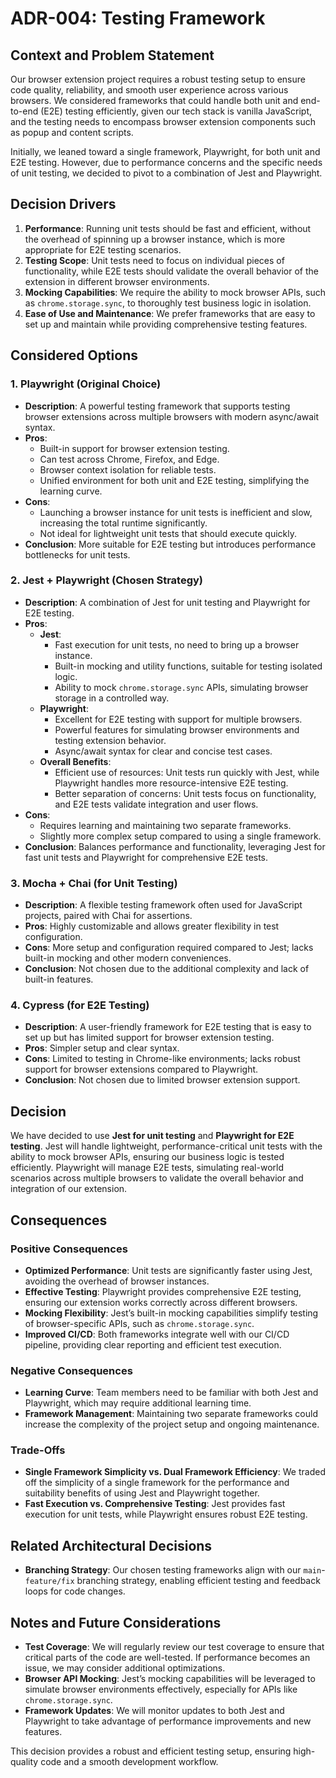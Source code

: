 # ADR-004: Testing Framework

## Context and Problem Statement
Our browser extension project requires a robust testing setup to ensure code quality, reliability, and smooth user experience across various browsers. We considered frameworks that could handle both unit and end-to-end (E2E) testing efficiently, given our tech stack is vanilla JavaScript, and the testing needs to encompass browser extension components such as popup and content scripts. 

Initially, we leaned toward a single framework, Playwright, for both unit and E2E testing. However, due to performance concerns and the specific needs of unit testing, we decided to pivot to a combination of Jest and Playwright.

## Decision Drivers
1. **Performance**: Running unit tests should be fast and efficient, without the overhead of spinning up a browser instance, which is more appropriate for E2E testing scenarios.
2. **Testing Scope**: Unit tests need to focus on individual pieces of functionality, while E2E tests should validate the overall behavior of the extension in different browser environments.
3. **Mocking Capabilities**: We require the ability to mock browser APIs, such as `chrome.storage.sync`, to thoroughly test business logic in isolation.
4. **Ease of Use and Maintenance**: We prefer frameworks that are easy to set up and maintain while providing comprehensive testing features.

## Considered Options
### 1. **Playwright (Original Choice)**
   - **Description**: A powerful testing framework that supports testing browser extensions across multiple browsers with modern async/await syntax.
   - **Pros**:
     - Built-in support for browser extension testing.
     - Can test across Chrome, Firefox, and Edge.
     - Browser context isolation for reliable tests.
     - Unified environment for both unit and E2E testing, simplifying the learning curve.
   - **Cons**:
     - Launching a browser instance for unit tests is inefficient and slow, increasing the total runtime significantly.
     - Not ideal for lightweight unit tests that should execute quickly.
   - **Conclusion**: More suitable for E2E testing but introduces performance bottlenecks for unit tests.

### 2. **Jest + Playwright (Chosen Strategy)**
   - **Description**: A combination of Jest for unit testing and Playwright for E2E testing.
   - **Pros**:
     - **Jest**:
       - Fast execution for unit tests, no need to bring up a browser instance.
       - Built-in mocking and utility functions, suitable for testing isolated logic.
       - Ability to mock `chrome.storage.sync` APIs, simulating browser storage in a controlled way.
     - **Playwright**:
       - Excellent for E2E testing with support for multiple browsers.
       - Powerful features for simulating browser environments and testing extension behavior.
       - Async/await syntax for clear and concise test cases.
     - **Overall Benefits**:
       - Efficient use of resources: Unit tests run quickly with Jest, while Playwright handles more resource-intensive E2E testing.
       - Better separation of concerns: Unit tests focus on functionality, and E2E tests validate integration and user flows.
   - **Cons**:
     - Requires learning and maintaining two separate frameworks.
     - Slightly more complex setup compared to using a single framework.
   - **Conclusion**: Balances performance and functionality, leveraging Jest for fast unit tests and Playwright for comprehensive E2E tests.

### 3. **Mocha + Chai (for Unit Testing)**
   - **Description**: A flexible testing framework often used for JavaScript projects, paired with Chai for assertions.
   - **Pros**: Highly customizable and allows greater flexibility in test configuration.
   - **Cons**: More setup and configuration required compared to Jest; lacks built-in mocking and other modern conveniences.
   - **Conclusion**: Not chosen due to the additional complexity and lack of built-in features.

### 4. **Cypress (for E2E Testing)**
   - **Description**: A user-friendly framework for E2E testing that is easy to set up but has limited support for browser extension testing.
   - **Pros**: Simpler setup and clear syntax.
   - **Cons**: Limited to testing in Chrome-like environments; lacks robust support for browser extensions compared to Playwright.
   - **Conclusion**: Not chosen due to limited browser extension support.

## Decision
We have decided to use **Jest for unit testing** and **Playwright for E2E testing**. Jest will handle lightweight, performance-critical unit tests with the ability to mock browser APIs, ensuring our business logic is tested efficiently. Playwright will manage E2E tests, simulating real-world scenarios across multiple browsers to validate the overall behavior and integration of our extension.

## Consequences
### Positive Consequences
- **Optimized Performance**: Unit tests are significantly faster using Jest, avoiding the overhead of browser instances.
- **Effective Testing**: Playwright provides comprehensive E2E testing, ensuring our extension works correctly across different browsers.
- **Mocking Flexibility**: Jest’s built-in mocking capabilities simplify testing of browser-specific APIs, such as `chrome.storage.sync`.
- **Improved CI/CD**: Both frameworks integrate well with our CI/CD pipeline, providing clear reporting and efficient test execution.

### Negative Consequences
- **Learning Curve**: Team members need to be familiar with both Jest and Playwright, which may require additional learning time.
- **Framework Management**: Maintaining two separate frameworks could increase the complexity of the project setup and ongoing maintenance.

### Trade-Offs
- **Single Framework Simplicity vs. Dual Framework Efficiency**: We traded off the simplicity of a single framework for the performance and suitability benefits of using Jest and Playwright together.
- **Fast Execution vs. Comprehensive Testing**: Jest provides fast execution for unit tests, while Playwright ensures robust E2E testing.

## Related Architectural Decisions
- **Branching Strategy**: Our chosen testing frameworks align with our `main`-`feature/fix` branching strategy, enabling efficient testing and feedback loops for code changes.

## Notes and Future Considerations
- **Test Coverage**: We will regularly review our test coverage to ensure that critical parts of the code are well-tested. If performance becomes an issue, we may consider additional optimizations.
- **Browser API Mocking**: Jest’s mocking capabilities will be leveraged to simulate browser environments effectively, especially for APIs like `chrome.storage.sync`.
- **Framework Updates**: We will monitor updates to both Jest and Playwright to take advantage of performance improvements and new features.

This decision provides a robust and efficient testing setup, ensuring high-quality code and a smooth development workflow.
